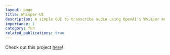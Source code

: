 ```yaml
---
layout: page
title: Whisper-UI
description: A simple GUI to transcribe audio using OpenAI's Whisper models.
importance: 1
category: fun
related_publications: true
---
```


Check out this project [here](https://dan-the-meme-man.github.io/whisper-ui/)!
